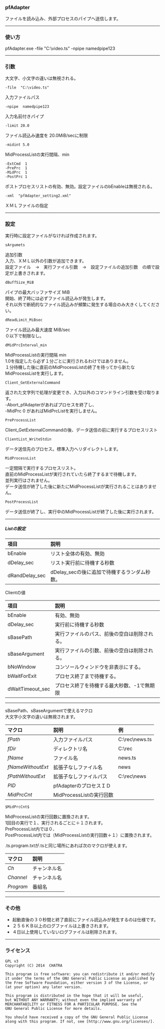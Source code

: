 ﻿
### pfAdapter

ファイルを読み込み、外部プロセスのパイプへ送信します。



------------------------------------------------------------------
### 使い方
pfAdapter.exe  -file "C:\video.ts"  -npipe namedpipe123



------------------------------------------------------------------
### 引数
大文字、小文字の違いは無視される。

    -file  "C:\video.ts"
入力ファイルパス


    -npipe  namedpipe123
入力名前付きパイプ


    -limit 20.0
ファイル読込み速度を 20.0MiB/secに制限  

    -midint 5.0
MidProcessListの実行間隔、min


    -ExtCmd  1
    -PrePrc  1
    -MidPrc  1
    -PostPrc 1
ポストプロセスリストの有効、無効。設定ファイルのbEnableは無視される。  


    -xml  "pfAdapter_setting2.xml"
ＸＭＬファイルの指定



------------------------------------------------------------------
### 設定
実行時に設定ファイルがなければ作成されます。

    sArgumets
追加引数  
入力、ＸＭＬ以外の引数が追加できます。  
設定ファイル　→　実行ファイル引数　→　設定ファイルの追加引数　の順で設定が上書きされます。  


    dBuffSize_MiB
パイプの最大バッファサイズ  MiB  
開始、終了時には必ずファイル読込みが発生します。  
それ以外で断続的なファイル読込みが頻繁に発生する場合のみ大きくしてください。


    dReadLimit_MiBsec
ファイル読込み最大速度  MiB/sec  
０以下で制限なし。  


    dMidPrcInterval_min
MidProcessListの実行間隔  min  
1.0を指定したら必ず１分ごとに実行されるわけではありません。  
１分待機した後に直前のMidProcessListの終了を待ってから新たなMidProcessListを実行します。  



    Client_GetExternalCommand
返された文字列で処理が変更でき、入力以外のコマンドライン引数を受け取ります。  
-Abort_pfAdapterがあればプロセスを終了し、  
-MidPrc 0 があればMidPrcListを実行しません。  


    PreProcessList
Client_GetExternalCommandの後、データ送信の前に実行するプロセスリスト


    ClientList_WriteStdin
データ送信先のプロセス。標準入力へリダイレクトします。


    MidProcessList  
一定間隔で実行するプロセスリスト。  
直前のMidProcessListが実行されていたら終了するまで待機します。  
並列実行はされません。  
データ送信が終了した後に新たにMidProcessListが実行されることはありません。  


    PostProcessList
データ送信が終了し、実行中のMidProcessListが終了した後に実行されます。





---------------------------------------
##### Listの設定

|  項目              |  説明                                           |
|:-------------------|:------------------------------------------------|
|  bEnable           |  リスト全体の有効、無効                         |
|  dDelay_sec        |  リスト実行前に待機する秒数                     |
|  dRandDelay_sec    |  dDelay_secの後に追加で待機するランダム秒数。   |



Clientの値

|  項目              |  説明                                           |
|:-------------------|:------------------------------------------------|
|  bEnable           |  有効、無効                             |
|  dDelay_sec        |  実行前に待機する秒数                     |
|  sBasePath         |  実行ファイルのパス、前後の空白は削除される。   |
|  sBaseArgument     |  実行ファイルの引数、前後の空白は削除される。   |
|  bNoWindow         |  コンソールウィンドウを非表示にする。           |
|  bWaitForExit      |  プロセス終了まで待機する。                     |
|  dWaitTimeout_sec  |  プロセス終了を待機する最大秒数、-1で無期限     |





---------------------------------------
sBasePath、sBaseArgumentで使えるマクロ  
大文字小文字の違いは無視されます。

|  マクロ            |  説明                        |  例              |
|:-------------------|:-----------------------------|:-----------------|
|  $fPath$           |  入力ファイルパス            |  C:\rec\news.ts  |
|  $fDir$            |  ディレクトリ名              |  C:\rec          |
|  $fName$           |  ファイル名                  |  news.ts         |
|  $fNameWithoutExt$ |  拡張子なしファイル名        |  news            |
|  $fPathWithoutExt$ |  拡張子なしファイルパス      |  C:\rec\news     |
|  $PID$             |  pfAdapterのプロセスＩＤ     |                  |
|  $MidPrcCnt$       |  MidProcessListの実行回数    |                  |


    $MidPrcCnt$
MidProcessListの実行回数に置換されます。  
1回目の実行で１、実行されるごとに＋１されます。  
PreProcessList内では０、  
PostProcessList内では（MidProcessListの実行回数＋１）に置換されます。  



 .ts.program.txtが.tsと同じ場所にあれば次のマクロが使えます。  

|  マクロ            |  説明                        |
|:-------------------|:-----------------------------|
|  $Ch$              |  チャンネル名                |
|  $Channel$         |  チャンネル名                |
|  $Program$         |  番組名                      |






------------------------------------------------------------------
### その他
* 起動直後の３０秒間と終了直前にファイル読込みが発生するのは仕様です。
* ２５６ＫＢ以上のログファイルは上書きされます。
* ４日以上使用していないログファイルは削除されます。



------------------------------------------------------------------
### ライセンス
    GPL v3
    Copyright (C) 2014  CHATRA

    This program is free software: you can redistribute it and/or modify
    it under the terms of the GNU General Public License as published by
    the Free Software Foundation, either version 3 of the License, or
    (at your option) any later version.

    This program is distributed in the hope that it will be useful,
    but WITHOUT ANY WARRANTY; without even the implied warranty of
    MERCHANTABILITY or FITNESS FOR A PARTICULAR PURPOSE. See the
    GNU General Public License for more details.

    You should have received a copy of the GNU General Public License
    along with this program. If not, see [http://www.gnu.org/licenses/].



